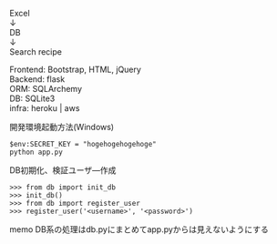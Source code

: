 Excel  
↓  
DB  
↓  
Search recipe

Frontend: Bootstrap, HTML, jQuery  
Backend: flask  
ORM: SQLArchemy  
DB: SQLite3  
infra: heroku | aws  

開発環境起動方法(Windows)
```
$env:SECRET_KEY = "hogehogehogehoge"
python app.py
````
DB初期化、検証ユーザ―作成
```
>>> from db import init_db
>>> init_db()
>>> from db import register_user
>>> register_user('<username>', '<password>')
```

memo
DB系の処理はdb.pyにまとめてapp.pyからは見えないようにする
